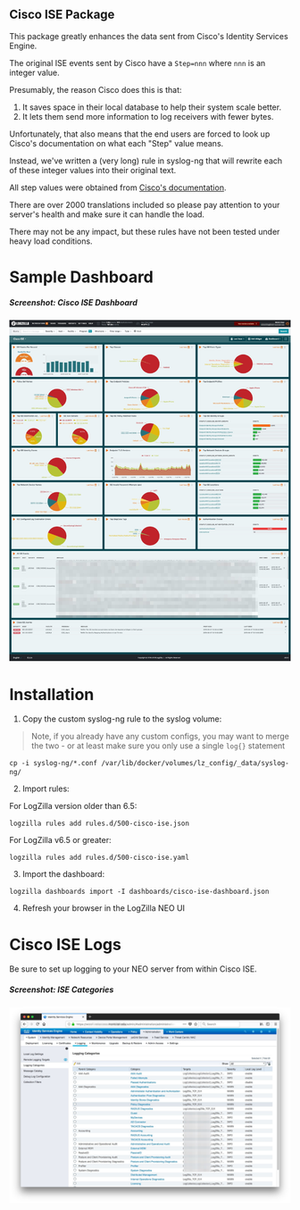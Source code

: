 ## Cisco ISE Package

This package greatly enhances the data sent from Cisco's Identity Services Engine.

The original ISE events sent by Cisco have a `Step=nnn` where `nnn` is an integer value.

Presumably, the reason Cisco does this is that:

1. It saves space in their local database to help their system scale better.
2. It lets them send more information to log receivers with fewer bytes.

Unfortunately, that also means that the end users are forced to look up Cisco's documentation on what each "Step" value means.

Instead, we've written a (very long) rule in syslog-ng that will rewrite each of these integer values into their original text.

All step values were obtained from [Cisco's documentation](https://www.cisco.com/c/dam/en/us/td/docs/security/ise/2-0/message_catalog/Cisco_Identity_Services_Engine_Log_Messages_20.xlsx).

There are over 2000 translations included so please pay attention to your server's health and make sure it can handle the load.

There may not be any impact, but these rules have not been tested under heavy load conditions.

# Sample Dashboard

##### Screenshot: Cisco ISE Dashboard

![ISE Screenshot](images/cisco-ise-sample-dashboard.jpg)

# Installation

1. Copy the custom syslog-ng rule to the syslog volume:

> Note, if you already have any custom configs, you may want to merge the two - or at least make sure you only use a single `log{}` statement

```
cp -i syslog-ng/*.conf /var/lib/docker/volumes/lz_config/_data/syslog-ng/

```

2. Import rules:

For LogZilla version older than 6.5:

```
logzilla rules add rules.d/500-cisco-ise.json
```

For LogZilla v6.5 or greater:

```
logzilla rules add rules.d/500-cisco-ise.yaml
```

3. Import the dashboard:

```
logzilla dashboards import -I dashboards/cisco-ise-dashboard.json
```
4. Refresh your browser in the LogZilla NEO UI

# Cisco ISE Logs

Be sure to set up logging to your NEO server from within Cisco ISE.

##### Screenshot: ISE Categories

![ISE Screenshot](images/cisco_ise_categories.jpg)


